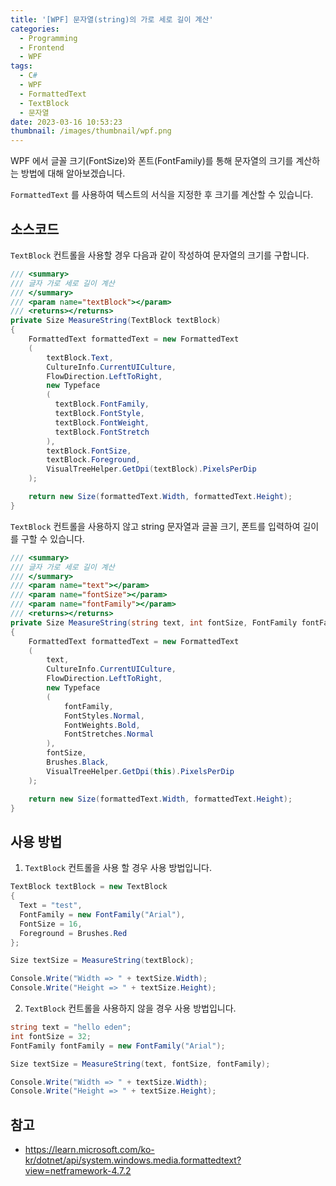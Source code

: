 ```yaml
---
title: '[WPF] 문자열(string)의 가로 세로 길이 계산'
categories:
  - Programming
  - Frontend
  - WPF
tags:
  - C#
  - WPF
  - FormattedText
  - TextBlock
  - 문자열
date: 2023-03-16 10:53:23
thumbnail: /images/thumbnail/wpf.png
---
```


WPF 에서 글꼴 크기(FontSize)와 폰트(FontFamily)를 통해 문자열의 크기를 계산하는 방법에 대해 알아보겠습니다.

`FormattedText` 를 사용하여 텍스트의 서식을 지정한 후 크기를 계산할 수 있습니다.

## 소스코드

`TextBlock` 컨트롤을 사용할 경우 다음과 같이 작성하여 문자열의 크기를 구합니다.

```cs
/// <summary>
/// 글자 가로 세로 길이 계산
/// </summary>
/// <param name="textBlock"></param>
/// <returns></returns>
private Size MeasureString(TextBlock textBlock)
{
    FormattedText formattedText = new FormattedText
    (
        textBlock.Text,
        CultureInfo.CurrentUICulture,
        FlowDirection.LeftToRight,
        new Typeface
        (
          textBlock.FontFamily,
          textBlock.FontStyle,
          textBlock.FontWeight,
          textBlock.FontStretch
        ),
        textBlock.FontSize,
        textBlock.Foreground,
        VisualTreeHelper.GetDpi(textBlock).PixelsPerDip
    );

    return new Size(formattedText.Width, formattedText.Height);
}
```

`TextBlock` 컨트롤을 사용하지 않고 string 문자열과 글꼴 크기, 폰트를 입력하여 길이를 구할 수 있습니다.

```cs
/// <summary>
/// 글자 가로 세로 길이 계산
/// </summary>
/// <param name="text"></param>
/// <param name="fontSize"></param>
/// <param name="fontFamily"></param>
/// <returns></returns>
private Size MeasureString(string text, int fontSize, FontFamily fontFamily)
{
    FormattedText formattedText = new FormattedText
    (
        text,
        CultureInfo.CurrentUICulture,
        FlowDirection.LeftToRight,
        new Typeface
        (
            fontFamily,
            FontStyles.Normal,
            FontWeights.Bold,
            FontStretches.Normal
        ),
        fontSize,
        Brushes.Black,
        VisualTreeHelper.GetDpi(this).PixelsPerDip
    );

    return new Size(formattedText.Width, formattedText.Height);
}
```

## 사용 방법

1. `TextBlock` 컨트롤을 사용 할 경우 사용 방법입니다.

```cs
TextBlock textBlock = new TextBlock
{
  Text = "test",
  FontFamily = new FontFamily("Arial"),
  FontSize = 16,
  Foreground = Brushes.Red
};

Size textSize = MeasureString(textBlock);

Console.Write("Width => " + textSize.Width);
Console.Write("Height => " + textSize.Height);
```

2. `TextBlock` 컨트롤을 사용하지 않을 경우 사용 방법입니다.

```cs
string text = "hello eden";
int fontSize = 32;
FontFamily fontFamily = new FontFamily("Arial");

Size textSize = MeasureString(text, fontSize, fontFamily);

Console.Write("Width => " + textSize.Width);
Console.Write("Height => " + textSize.Height);
```

## 참고

- https://learn.microsoft.com/ko-kr/dotnet/api/system.windows.media.formattedtext?view=netframework-4.7.2

